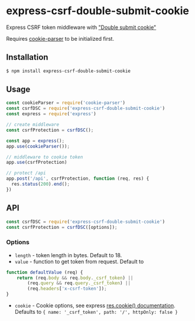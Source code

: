# express-csrf-double-submit-cookie

Express CSRF token middleware with ["Double submit cookie"](https://www.owasp.org/index.php/Cross-Site_Request_Forgery_(CSRF)_Prevention_Cheat_Sheet#Double_Submit_Cookie)

Requires [cookie-parser](https://www.npmjs.com/package/cookie-parser) to be initialized first.

## Installation

```sh
$ npm install express-csrf-double-submit-cookie
```

## Usage

```js
const cookieParser = require('cookie-parser')
const csrfDSC = require('express-csrf-double-submit-cookie')
const express = require('express')

// create middleware
const csrfProtection = csrfDSC();

const app = express();
app.use(cookieParser());

// middleware to cookie token 
app.use(csrfProtection)

// protect /api
app.post('/api', csrfProtection, function (req, res) {
  res.status(200).end();
})

```

## API

```js
const csrfDSC = require('express-csrf-double-submit-cookie')
const csrfProtection = csrfDSC([options]);
```

### Options

* `length` - token length in bytes. Default to 18.
* `value` - function to get token from request. Default to
```js
function defaultValue (req) {
    return (req.body && req.body._csrf_token) ||
        (req.query && req.query._csrf_token) ||
        (req.headers['x-csrf-token']);
}
```
* `cookie` - Cookie options, see express [res.cookie() documentation](http://expressjs.com/en/4x/api.html#res.cookie). Defaults to `{ name: '_csrf_token', path: '/', httpOnly: false }`

